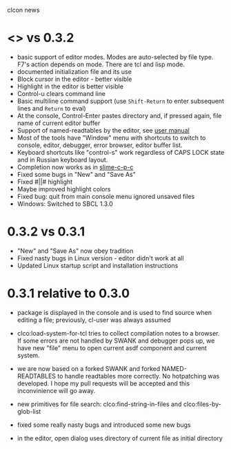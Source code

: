 clcon news

<<TRUNK>> vs 0.3.2
=====
- basic support of editor modes. Modes are auto-selected by file type. F7's action
depends on mode. There are tcl and lisp mode. 
- documented initialization file and its use
- Block cursor in the editor - better visible
- Highlight in the editor is better visible
- Control-u clears command line
- Basic multiline command support (use `Shift-Return` to enter subsequent lines and `Return` to eval) 
- At the console, Control-Enter pastes directory and, if pressed again, file name of current editor buffer
- Support of named-readtables by the editor, see [user manual](user-manual.md)
- Most of the tools have "Window" menu with shortcuts to switch to console, editor, debugger, error browser, editor buffer list. 
- Keyboard shortcuts like "control-s" work regardless of CAPS LOCK state and in Russian keyboard layout. 
- Completion now works as in [slime-c-p-c](https://common-lisp.net/project/slime/doc/html/Compound-Completion.html#Compound-Completion)
- Fixed some bugs in "New" and "Save As"
- Fixed #||# highlight
- Maybe improved highlight colors
- Fixed bug: quit from main console menu ignored unsaved files
- Windows: Switched to SBCL 1.3.0


0.3.2 vs 0.3.1 
=====
- "New" and "Save As" now obey tradition
- Fixed nasty bugs in Linux version - editor didn't work at all
- Updated Linux startup script and installation instructions

0.3.1 relative to 0.3.0
================================
- package is displayed in the console and is used to find source when editing a file; previously, cl-user was always assumed

- clco:load-system-for-tcl tries to collect compilation notes to a browser. If some errors are not handled by SWANK and debugger pops up, we have new "file" menu to open current asdf component and current system. 

- we are now based on a forked SWANK and forked NAMED-READTABLES to handle readtables more correctly.
No hotpatching was developed. I hope my pull requests
will be accepted and this inconvinience will go away.

- new primitives for file search: clco:find-string-in-files
and clco:files-by-glob-list

- fixed some really nasty bugs and introduced some new bugs 

- in the editor, open dialog uses directory of current file as initial directory


